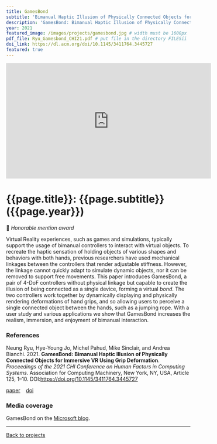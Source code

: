 ```yaml
---
title: GamesBond
subtitle: 'Bimanual Haptic Illusion of Physically Connected Objects for Immersive VR Using Grip Deformation'
description: 'GamesBond: Bimanual Haptic Illusion of Physically Connected Objects for Immersive VR Using Grip Deformation'
year: 2021
featured_image: /images/projects/gamesbond.jpg # width must be 1600px
pdf_file: Ryu_Gamesbond_CHI21.pdf # put file in the directory FILESii
doi_link: https://dl.acm.org/doi/10.1145/3411764.3445727
featured: true
---
```


<iframe width="560" height="315" src="https://www.youtube.com/embed/0f3wAVNglsk" frameborder="0" allow="accelerometer; autoplay; clipboard-write; encrypted-media; gyroscope; picture-in-picture" allowfullscreen></iframe>

<!-- DO NOT CHANGE MANUALLY -->

# {{page.title}}: {{page.subtitle}} ({{page.year}})

🏅 _Honorable mention award_

Virtual Reality experiences, such as games and simulations, typically support the usage of bimanual controllers to interact with virtual objects. To recreate the haptic sensation of holding objects of various shapes and behaviors with both hands, previous researchers have used mechanical linkages between the controllers that render adjustable stiffness. However, the linkage cannot quickly adapt to simulate dynamic objects, nor it can be removed to support free movements. This paper introduces GamesBond, a pair of 4-DoF controllers without physical linkage but capable to create the illusion of being connected as a single device, forming a virtual _bond_. The two controllers work together by dynamically displaying and physically rendering deformations of hand grips, and so allowing users to perceive a single connected object between the hands, such as a jumping rope. With a user study and various applications we show that GamesBond increases the realism, immersion, and enjoyment of bimanual interaction.

### References

Neung Ryu, Hye-Young Jo, Michel Pahud, Mike Sinclair, and Andrea Bianchi. 2021. **GamesBond: Bimanual Haptic Illusion of Physically Connected Objects for Immersive VR Using Grip Deformation**. <i>Proceedings of the 2021 CHI Conference on Human Factors in Computing Systems</i>. Association for Computing Machinery, New York, NY, USA, Article 125, 1–10. DOI:https://doi.org/10.1145/3411764.3445727

<!-- DO NOT CHANGE MANUALLY -->

<a href="{{ site.url }}/files/{{ page.year }}/{{ page.pdf_file }}" target="_blank">paper</a>&nbsp;&nbsp;&nbsp;
<a href="{{ page.doi_link }}" target="_blank">doi</a>

### Media coverage

GamesBond on the [Microsoft blog](https://www.microsoft.com/en-us/research/blog/microsoft-research-collaborates-with-kaist-in-korea-to-explore-bimanual-interactions-with-haptic-feedback-in-virtual-reality/).

---

<a href="/index.html" class="button button--large">Back to projects</a>
